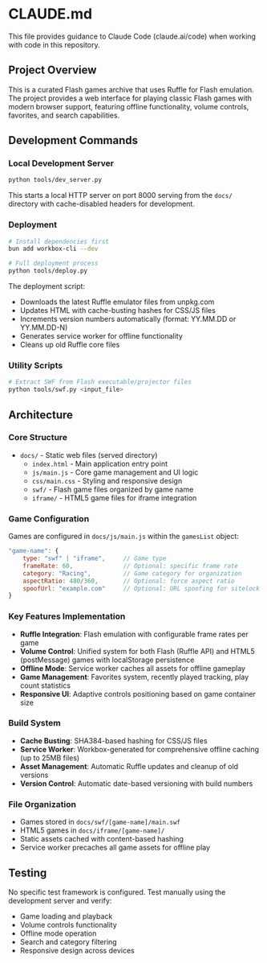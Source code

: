 # CLAUDE.md

This file provides guidance to Claude Code (claude.ai/code) when working with code in this repository.

## Project Overview

This is a curated Flash games archive that uses Ruffle for Flash emulation. The project provides a web interface for playing classic Flash games with modern browser support, featuring offline functionality, volume controls, favorites, and search capabilities.

## Development Commands

### Local Development Server
```bash
python tools/dev_server.py
```
This starts a local HTTP server on port 8000 serving from the `docs/` directory with cache-disabled headers for development.

### Deployment
```bash
# Install dependencies first
bun add workbox-cli --dev

# Full deployment process
python tools/deploy.py
```
The deployment script:
- Downloads the latest Ruffle emulator files from unpkg.com
- Updates HTML with cache-busting hashes for CSS/JS files
- Increments version numbers automatically (format: YY.MM.DD or YY.MM.DD-N)
- Generates service worker for offline functionality
- Cleans up old Ruffle core files

### Utility Scripts
```bash
# Extract SWF from Flash executable/projector files
python tools/swf.py <input_file>
```

## Architecture

### Core Structure
- `docs/` - Static web files (served directory)
  - `index.html` - Main application entry point
  - `js/main.js` - Core game management and UI logic
  - `css/main.css` - Styling and responsive design
  - `swf/` - Flash game files organized by game name
  - `iframe/` - HTML5 game files for iframe integration

### Game Configuration
Games are configured in `docs/js/main.js` within the `gamesList` object:
```javascript
"game-name": {
    type: "swf" | "iframe",     // Game type
    frameRate: 60,              // Optional: specific frame rate
    category: "Racing",         // Game category for organization
    aspectRatio: 480/360,       // Optional: force aspect ratio
    spoofUrl: "example.com"     // Optional: URL spoofing for sitelock bypass
}
```

### Key Features Implementation
- **Ruffle Integration**: Flash emulation with configurable frame rates per game
- **Volume Control**: Unified system for both Flash (Ruffle API) and HTML5 (postMessage) games with localStorage persistence
- **Offline Mode**: Service worker caches all assets for offline gameplay
- **Game Management**: Favorites system, recently played tracking, play count statistics
- **Responsive UI**: Adaptive controls positioning based on game container size

### Build System
- **Cache Busting**: SHA384-based hashing for CSS/JS files
- **Service Worker**: Workbox-generated for comprehensive offline caching (up to 25MB files)
- **Asset Management**: Automatic Ruffle updates and cleanup of old versions
- **Version Control**: Automatic date-based versioning with build numbers

### File Organization
- Games stored in `docs/swf/[game-name]/main.swf`
- HTML5 games in `docs/iframe/[game-name]/`
- Static assets cached with content-based hashing
- Service worker precaches all game assets for offline play

## Testing
No specific test framework is configured. Test manually using the development server and verify:
- Game loading and playback
- Volume controls functionality
- Offline mode operation
- Search and category filtering
- Responsive design across devices